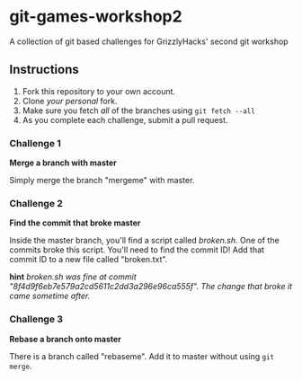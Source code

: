 # git-games-workshop2
A collection of git based challenges for GrizzlyHacks' second git workshop

## Instructions

1. Fork this repository to your own account.
2. Clone *your personal* fork.
3. Make sure you fetch *all* of the branches using `git fetch --all`
4. As you complete each challenge, submit a pull request.

### Challenge 1
**Merge a branch with master**

Simply merge the branch "mergeme" with master.

### Challenge 2
**Find the commit that broke master**

Inside the master branch, you'll find a script called *broken.sh*. One of the commits broke this script. You'll need to find the commit ID! Add that commit ID to a new file called "broken.txt".

**hint** *broken.sh was fine at commit "8f4d9f6eb7e579a2cd5611c2dd3a296e96ca555f". The change that broke it came sometime after.*

### Challenge 3
**Rebase a branch onto master**

There is a branch called "rebaseme". Add it to master without using `git merge`.
